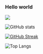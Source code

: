 ### Hello world
![](https://komarev.com/ghpvc/?username=jiny2021&color=green)

![GitHub stats](https://github-readme-stats.vercel.app/api?username=jiny2021&count_private=true&theme=tokyonight)

[![GitHub Streak](https://github-readme-streak-stats.herokuapp.com/?user=jiny2021&theme=tokyonight)](https://git.io/streak-stats)

![Top Langs](https://github-readme-stats.vercel.app/api/top-langs/?username=jiny2021&theme=tokyonight)
